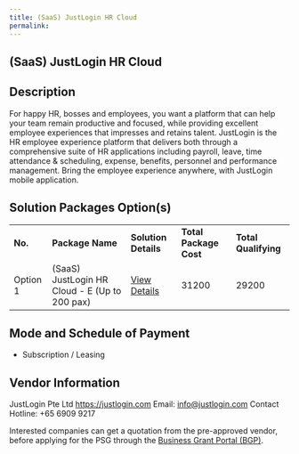 ```yaml
---
title: (SaaS) JustLogin HR Cloud
permalink: 
---
```


## (SaaS) JustLogin HR Cloud

## Description

For happy HR, bosses and employees, you want a platform that can help your team remain productive and focused, while providing excellent employee experiences that impresses and retains talent. JustLogin is the HR employee experience platform that delivers both through a comprehensive suite of HR applications including payroll, leave, time attendance & scheduling, expense, benefits, personnel and performance management. Bring the employee experience anywhere, with JustLogin mobile application.

## Solution Packages Option(s)

<table>
<tr>
<td><b>No.</b></td>
<td><b>Package Name</b></td>
<td><b>Solution Details</b></td>
<td><b>Total Package Cost</b></td>
<td><b>Total Qualifying</b></td>
</tr>
<tr>
<td>Option 1</td>
<td>(SaaS) JustLogin HR Cloud - E (Up to 200 pax)</td>
<td><a href='https://www.gobusiness.gov.sg/images/psg/JustLogin_20200020_Annex_3_20200625143805_Part_5.pdf'>View Details</a></td>
<td>31200</td>
<td>29200</td>
</tr>
</table>

## Mode and Schedule of Payment

 - Subscription / Leasing

## Vendor Information

 JustLogin Pte Ltd
https://justlogin.com
Email: info@justlogin.com
Contact Hotline: +65 6909 9217

Interested companies can get a quotation from the pre-approved vendor, before applying for the PSG through the <a href='https://www.businessgrants.gov.sg/'>Business Grant Portal (BGP)</a>.
